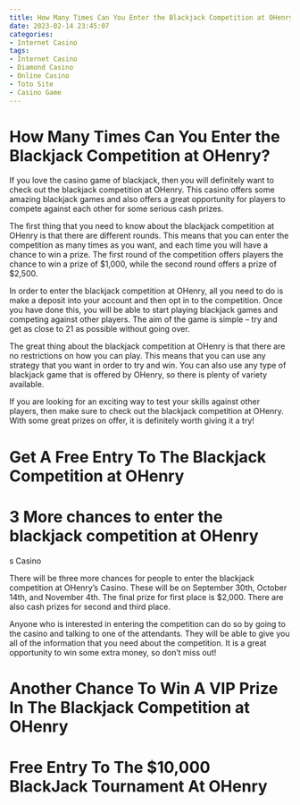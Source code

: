 ```yaml
---
title: How Many Times Can You Enter the Blackjack Competition at OHenry
date: 2023-02-14 23:45:07
categories:
- Internet Casino
tags:
- Internet Casino
- Diamond Casino
- Online Casino
- Toto Site
- Casino Game
---
```



#  How Many Times Can You Enter the Blackjack Competition at OHenry?

If you love the casino game of blackjack, then you will definitely want to check out the blackjack competition at OHenry. This casino offers some amazing blackjack games and also offers a great opportunity for players to compete against each other for some serious cash prizes.

The first thing that you need to know about the blackjack competition at OHenry is that there are different rounds. This means that you can enter the competition as many times as you want, and each time you will have a chance to win a prize. The first round of the competition offers players the chance to win a prize of $1,000, while the second round offers a prize of $2,500.

In order to enter the blackjack competition at OHenry, all you need to do is make a deposit into your account and then opt in to the competition. Once you have done this, you will be able to start playing blackjack games and competing against other players. The aim of the game is simple – try and get as close to 21 as possible without going over.

The great thing about the blackjack competition at OHenry is that there are no restrictions on how you can play. This means that you can use any strategy that you want in order to try and win. You can also use any type of blackjack game that is offered by OHenry, so there is plenty of variety available.

If you are looking for an exciting way to test your skills against other players, then make sure to check out the blackjack competition at OHenry. With some great prizes on offer, it is definitely worth giving it a try!

#  Get A Free Entry To The Blackjack Competition at OHenry


#  3 More chances to enter the blackjack competition at OHenry
s Casino

There will be three more chances for people to enter the blackjack competition at OHenry’s Casino. These will be on September 30th, October 14th, and November 4th. The final prize for first place is $2,000. There are also cash prizes for second and third place.

Anyone who is interested in entering the competition can do so by going to the casino and talking to one of the attendants. They will be able to give you all of the information that you need about the competition. It is a great opportunity to win some extra money, so don’t miss out!

#  Another Chance To Win A VIP Prize In The Blackjack Competition at OHenry


#  Free Entry To The $10,000 BlackJack Tournament At OHenry
